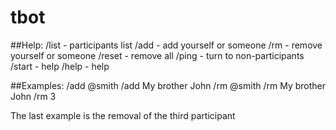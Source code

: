# tbot

##Help:
    /list - participants list
    /add - add yourself or someone
    /rm - remove yourself or someone
    /reset - remove all
    /ping - turn to non-participants
    /start - help
    /help - help

##Examples:
     /add @smith
     /add My brother John
     /rm @smith
     /rm My brother John
     /rm 3

The last example is the removal of the third participant
